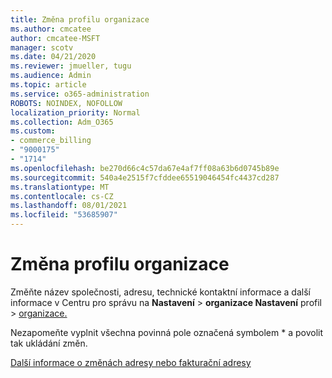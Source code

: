 ```yaml
---
title: Změna profilu organizace
ms.author: cmcatee
author: cmcatee-MSFT
manager: scotv
ms.date: 04/21/2020
ms.reviewer: jmueller, tugu
ms.audience: Admin
ms.topic: article
ms.service: o365-administration
ROBOTS: NOINDEX, NOFOLLOW
localization_priority: Normal
ms.collection: Adm_O365
ms.custom:
- commerce_billing
- "9000175"
- "1714"
ms.openlocfilehash: be270d66c4c57da67e4af7ff08a63b6d0745b89e
ms.sourcegitcommit: 540a4e2515f7cfddee65519046454fc4437cd287
ms.translationtype: MT
ms.contentlocale: cs-CZ
ms.lasthandoff: 08/01/2021
ms.locfileid: "53685907"
---
```

# <a name="change-organization-profile"></a>Změna profilu organizace

Změňte název společnosti, adresu, technické kontaktní informace a další informace v Centru pro správu na **Nastavení**  >  **organizace Nastavení** profil  >  [organizace.](https://admin.microsoft.com/AdminPortal/Home#/Settings/OrganizationProfile/:/Settings/L1/OrganizationInformation)

Nezapomeňte vyplnit všechna povinná pole označená symbolem * a povolit tak ukládání změn.

[Další informace o změnách adresy nebo fakturační adresy](/microsoft-365/admin/manage/change-address-contact-and-more)
